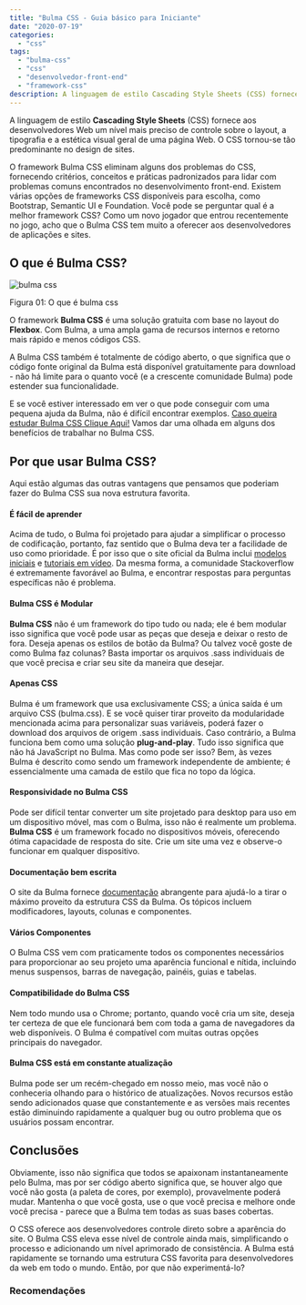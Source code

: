 ```yaml
---
title: "Bulma CSS - Guia básico para Iniciante"
date: "2020-07-19"
categories: 
  - "css"
tags: 
  - "bulma-css"
  - "css"
  - "desenvolvedor-front-end"
  - "framework-css"
description: A linguagem de estilo Cascading Style Sheets (CSS) fornece aos desenvolvedores Web um nível mais preciso de controle sobre o layout, a tipografia e a estética visual geral de uma página Web. O CSS tornou-se tão predominante no design de sites.
---
```


A linguagem de estilo **Cascading Style Sheets** (CSS) fornece aos desenvolvedores Web um nível mais preciso de controle sobre o layout, a tipografia e a estética visual geral de uma página Web. O CSS tornou-se tão predominante no design de sites.

O framework Bulma CSS eliminam alguns dos problemas do CSS, fornecendo critérios, conceitos e práticas padronizados para lidar com problemas comuns encontrados no desenvolvimento front-end. Existem várias opções de frameworks CSS disponíveis para escolha, como Bootstrap, Semantic UI e Foundation. Você pode se perguntar qual é a melhor framework CSS? Como um novo jogador que entrou recentemente no jogo, acho que o Bulma CSS tem muito a oferecer aos desenvolvedores de aplicações e sites.

## O que é Bulma CSS?

![bulma css](/uploads/2020/05/problematica-png-1.png)

Figura 01: O que é bulma css

O framework **Bulma CSS** é uma solução gratuita com base no layout do **Flexbox**. Com Bulma, a uma ampla gama de recursos internos e retorno mais rápido e menos códigos CSS.

A Bulma CSS também é totalmente de código aberto, o que significa que o código fonte original da Bulma está disponível gratuitamente para download - não há limite para o quanto você (e a crescente comunidade Bulma) pode estender sua funcionalidade.

E se você estiver interessado em ver o que pode conseguir com uma pequena ajuda da Bulma, não é difícil encontrar exemplos. [Caso queira estudar Bulma CSS Clique Aqui!](/programador-fullstack-8-semanas) Vamos dar uma olhada em alguns dos benefícios de trabalhar no Bulma CSS.

## Por que usar Bulma CSS?

Aqui estão algumas das outras vantagens que pensamos que poderiam fazer do Bulma CSS sua nova estrutura favorita.

#### É fácil de aprender

Acima de tudo, o Bulma foi projetado para ajudar a simplificar o processo de codificação, portanto, faz sentido que o Bulma deva ter a facilidade de uso como prioridade. É por isso que o site oficial da Bulma inclui [modelos iniciais](https://bulma.io/documentation/overview/start/) e [tutoriais em vídeo](https://bulma.io/videos/). Da mesma forma, a comunidade Stackoverflow é extremamente favorável ao Bulma, e encontrar respostas para perguntas específicas não é problema.

#### Bulma CSS é Modular

**Bulma CSS** não é um framework do tipo tudo ou nada; ele é bem modular isso significa que você pode usar as peças que deseja e deixar o resto de fora. Deseja apenas os estilos de botão da Bulma? Ou talvez você goste de como Bulma faz colunas? Basta importar os arquivos .sass individuais de que você precisa e criar seu site da maneira que desejar.

#### Apenas CSS

Bulma é um framework que usa exclusivamente CSS; a única saída é um arquivo CSS (bulma.css). E se você quiser tirar proveito da modularidade mencionada acima para personalizar suas variáveis, poderá fazer o download dos arquivos de origem .sass individuais. Caso contrário, a Bulma funciona bem como uma solução **plug-and-play**. Tudo isso significa que não há JavaScript no Bulma. Mas como pode ser isso? Bem, às vezes Bulma é descrito como sendo um framework independente de ambiente; é essencialmente uma camada de estilo que fica no topo da lógica.

#### Responsividade no Bulma CSS

Pode ser difícil tentar converter um site projetado para desktop para uso em um dispositivo móvel, mas com o Bulma, isso não é realmente um problema. **Bulma CSS** é um framework focado no dispositivos móveis, oferecendo ótima capacidade de resposta do site. Crie um site uma vez e observe-o funcionar em qualquer dispositivo.

#### Documentação bem escrita

O site da Bulma fornece [documentação](https://bulma.io/documentation/) abrangente para ajudá-lo a tirar o máximo proveito da estrutura CSS da Bulma. Os tópicos incluem modificadores, layouts, colunas e componentes.

#### Vários Componentes

O Bulma CSS vem com praticamente todos os componentes necessários para proporcionar ao seu projeto uma aparência funcional e nítida, incluindo menus suspensos, barras de navegação, painéis, guias e tabelas.

#### Compatibilidade do Bulma CSS

Nem todo mundo usa o Chrome; portanto, quando você cria um site, deseja ter certeza de que ele funcionará bem com toda a gama de navegadores da web disponíveis. O Bulma é compatível com muitas outras opções principais do navegador.

#### Bulma CSS está em constante atualização

Bulma pode ser um recém-chegado em nosso meio, mas você não o conheceria olhando para o histórico de atualizações. Novos recursos estão sendo adicionados quase que constantemente e as versões mais recentes estão diminuindo rapidamente a qualquer bug ou outro problema que os usuários possam encontrar.

## Conclusões

Obviamente, isso não significa que todos se apaixonam instantaneamente pelo Bulma, mas por ser código aberto significa que, se houver algo que você não gosta (a paleta de cores, por exemplo), provavelmente poderá mudar. Mantenha o que você gosta, use o que você precisa e melhore onde você precisa - parece que a Bulma tem todas as suas bases cobertas.

O CSS oferece aos desenvolvedores controle direto sobre a aparência do site. O Bulma CSS eleva esse nível de controle ainda mais, simplificando o processo e adicionando um nível aprimorado de consistência. A Bulma está rapidamente se tornando uma estrutura CSS favorita para desenvolvedores da web em todo o mundo. Então, por que não experimentá-lo?

### Recomendações
